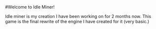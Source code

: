 #Welcome to Idle Miner!

Idle miner is my creation I have been working on for 2 months now. This game is the final rewrite of the engine I have created for it (very basic.) 
